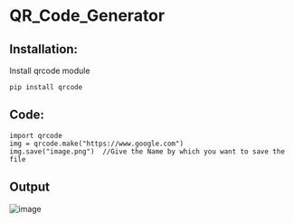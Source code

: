 # QR_Code_Generator

## Installation:
Install qrcode module
```
pip install qrcode
```
 ## Code:
```
import qrcode
img = qrcode.make("https://www.google.com")
img.save("image.png")  //Give the Name by which you want to save the file
```
## Output
![image](https://github.com/nidheepatel02/QR_Code_Generator/assets/108716025/03228d9b-99d0-4cef-bbca-baff5f29d759)
